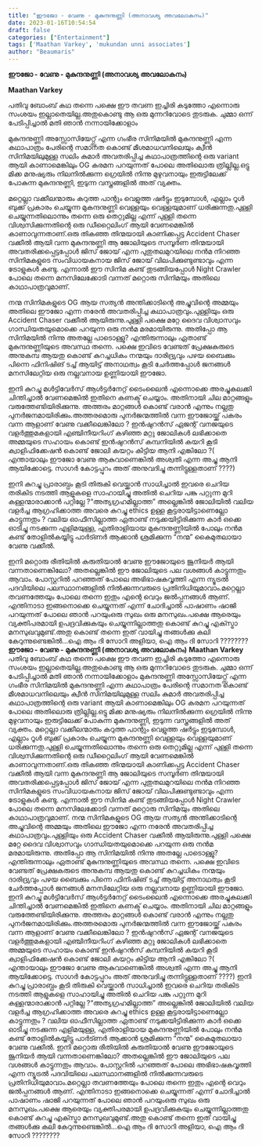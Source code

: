 ```yaml
---
title: "ഈജോ - വേണു - മുകുന്ദനുണ്ണി (അനാവശ്യ അവലോകനം)"
date: 2023-01-16T10:54:54
draft: false
categories: ["Entertainment"]
tags: ['Maathan Varkey', 'mukundan unni associates']
author: "Beaumaris"
---
```


<strong>ഈജോ - വേണു - മുകുന്ദനുണ്ണി (അനാവശ്യ അവലോകനം)</strong>

<strong>Maathan Varkey</strong>

പതിവു ബോംബ് കഥ തന്നെ പക്ഷെ ഈ തവണ ഇച്ചിരി കടുത്തോ എന്നൊരു സംശയം ഇല്ലാതെയില്ല.അതുകൊണ്ടു ആ ഒരു മുന്നറിവോടെ തുടരുക. ചുമ്മാ ഒന്ന് പേടിപ്പിച്ചാൽ മതി ഞാൻ നന്നായിക്കോളാം

മുകുന്ദനുണ്ണി അസ്സോസിയേറ്റ്സ് എന്ന ഗംഭീര സിനിമയിൽ മുകുന്ദനുണ്ണി എന്ന കഥാപാത്രം പേരിന്റെ സമാനത കൊണ്ട് മീശമാധവനിലെയും ക്വീൻ സിനിമയിലുമുള്ള സലിം കുമാർ അവതരിപ്പിച്ച കഥാപാത്രത്തിന്റെ ഒരു variant ആയി കാണാമെങ്കിലും OG കരമന പറയുന്നത് പോലെ അതിലൊരു ത്രില്ലില്ല.ഒട്ടു മിക്ക മനുഷ്യരും നിലനിൽക്കുന്ന ഗ്രെയിൽ നിന്നു മുഴുവനായും ഇരുട്ടിലേക്ക് പോകുന്ന മുകുന്ദനുണ്ണി, ഇടുന്ന വസ്ത്രങ്ങളിൽ അത് വ്യക്തം.

മറ്റെല്ലാ വക്കീലന്മാരും കറുത്ത പാന്റും വെളുത്ത ഷർട്ടും ഇടുമ്പോൾ, എല്ലാം റൂൾ ബുക്ക് പ്രകാരം ചെയ്യുന്ന മുകന്ദനുണ്ണി വെള്ളയും വെള്ളയുമാണ് ധരിക്കുന്നതു.പുള്ളി ചെയ്യുന്നതിലൊന്നും തന്നെ ഒരു തെറ്റുമില്ല എന്ന് പുള്ളി തന്നെ വിശ്വസിക്കുന്നതിന്റെ ഒരു ഡീറ്റൈലിംഗ് ആയി വേണമെങ്കിൽ കാണാവുന്നതാണ്.ഒരു തികഞ്ഞ തിന്മയായി കാണിക്കപ്പട്ട Accident Chaser വക്കീൽ ആയി വന്ന മുകുന്ദനുണ്ണി ആ ജോലിയുടെ സമ്പൂർണ തിന്മയായി അവതരിക്കപ്പെട്ടപ്പോൾ ജിസ് ജോയ് എന്ന പുതുതലമുറയിലെ നൻമ നിറഞ്ഞ സിനിമകളുടെ സംവിധായകനായ ജിസ് ജോയ് വിലപിക്കുണ്ടുണ്ടാവും എന്ന ട്രോളുകൾ കണ്ടു. എന്നാൽ ഈ സിനിമ കണ്ട് തുടങ്ങിയപ്പോൾ Night Crawler പോലെ തന്നെ മനസിലേക്കോടി വന്നത് മറ്റൊരു സിനിമയും അതിലെ കാഥാപാത്രവുമാണ്.

നന്മ സിനിമകളുടെ OG ആയ സത്യൻ അന്തിക്കാടിന്റെ അച്ചുവിന്റെ അമ്മയും അതിലെ ഈജോ എന്ന നരേൻ അവതരിപ്പിച്ച കഥാപാത്രവും.പുള്ളിയും ഒരു Accident Chaser വക്കീൽ ആയിരുന്നു.പുള്ളി പക്ഷെ മറ്റേ ദൈവ വിശ്വാസവും ഗാന്ധിയതയുമൊക്കെ പറയുന്ന ഒരു നൻമ മരമായിരുന്നു. അതിപ്പോ ആ സിനിമയിൽ നിന്നു അതല്ലേ പാടൊള്ളു? എന്തിരുന്നാലും ഏതാണ്ട് മുകുന്ദനുണ്ണിയുടെ അവസ്ഥ തന്നെ. പക്ഷെ ഇവിടെ വേണ്ടത് പ്രേക്ഷകരുടെ അനുകമ്പ ആയതു കൊണ്ട് കുറച്ചധികം നന്മയും ദാരിദ്ര്യവും പഴയ ബൈക്കും പിന്നെ ഫിനിഷിങ് ടച്ച് ആയിട്ട് അനാഥത്വം കൂടി ചേർത്തപ്പോൾ ജനങ്ങൾ മനസിലേറ്റിയ ഒരു നല്ലവനായ ഉണ്ണിയായി ഈജോ.

ഇനി കുറച്ചു മൾട്ടിവേർസ് ആൾട്ടർനേറ്റ് ടൈംലൈൻ എന്നൊക്കെ അരച്ചുകലക്കി ചിന്തിച്ചാൽ വേണമെങ്കിൽ ഇതിനെ കണക്ട് ചെയ്യാം. അതിനായി ചില മാറ്റങ്ങളും വരുത്തേണ്ടിയിരിക്കുന്നു. അത്തരം മാറ്റങ്ങൾ കൊണ്ട് വരാൻ എന്നും നല്ലതു പുനർജനമായിരിക്കും.അത്തരമൊരു പുനർജന്മത്തിൽ വന്ന ഈജോയ്ക്ക് പകരം വന്ന ആളാണ് വേണു വക്കീലെങ്കിലോ ? ഇൻഷുറൻസ് ഏജന്റ് വനജയുടെ വളർത്തുമകളായി എഞ്ചിനീയറിംഗ് കഴിഞ്ഞ മറ്റു ജോലികൾ ലഭിക്കാതെ അമ്മയുടെ സഹായം കൊണ്ട് ഇൻഷുറൻസ് കമ്പനിയിൽ കയറി കൂടി ക്വാളിഫിക്കേഷൻ കൊണ്ട് ജോലി കയറ്റം കിട്ടിയ ആനി എങ്കിലോ ?( എന്തായാലും ഈജോ വേണു ആകുവാണെങ്കിൽ അശ്വതി എന്ന അച്ചു ആനി ആയിക്കോട്ടെ. സാഗർ കോട്ടപ്പുറം അത് അനുവദിച്ചു തന്നിട്ടുള്ളതാണ് ????)

ഇനി കുറച്ചു പ്രാരാബ്ധം കൂടി തിരുകി വെയ്ക്കാൻ സാധിച്ചാൽ ഇവരെ ചെറിയ തരികിട നടത്തി ആളുകളെ സാഹായിച്ചു അതിൽ ചെറിയ പങ്കു പറ്റുന്ന മുറി കള്ളന്മാരാക്കാൻ പറ്റില്ലേ ?“അത്യഗ്രഹമില്ലാത്ത” അല്ലെങ്കിൽ ജോലിയിൽ വലിയ വളർച്ച ആഗ്രഹിക്കാത്ത അവരെ കുറച്ചു ethics ഉള്ള കൂട്ടരായിട്ടാണെല്ലോ കാട്ടുന്നതും ? വലിയ ഓഫീസില്ലാത്ത ഏതാണ്ട് നടുക്കയിട്ടിരിക്കുന്ന കാർ ഒക്കെ ഓടിച്ചു നടക്കുന്ന എളിമയുള്ള, എതിരാളിയായ മുകന്ദനുണ്ണിയിൽ പോലും നൻമ കണ്ട് തോളിൽകയ്യിട്ടു പാർട്ണർ ആക്കാൻ ശ്രമിക്കുന്ന “നന്മ” കൈമുതലായാ വേണു വക്കീൽ.

ഇനി മറ്റൊരു രീതിയിൽ കരുതിയാൽ വേണു ഈജോയുടെ ജൂനിയർ ആയി വന്നതാണെങ്കിലോ? അതല്ലെങ്കിൽ ഈ ജോലിയുടെ പല വശങ്ങൾ കാട്ടുന്നതും ആവാം. പോസ്റ്ററിൽ പറഞ്ഞത് പോലെ അഭിഭാഷകവൃത്തി എന്ന ന്യൂട്രൽ പദവിയിലെ പലസ്ഥാനങ്ങളിൽ നിൽക്കുന്നവരുടെ പ്രതിനിധിയുമാവാം.മറ്റെല്ലാ തവണത്തേയും പോലെ തന്നെ ഇതും എന്റെ വെറും ജൽപ്പനങ്ങൾ ആണ്. എന്തിനാടാ ഇങ്ങനൊക്കെ ചെയ്യുന്നത് എന്ന് ചോദിച്ചാൽ പാഷാണം ഷാജി പറയുന്നത് പോലെ ഞാൻ പറയുംഒരു സുഖം ഒരു മനസുഖം.പക്ഷെ ആരെയും വ്യക്തിപരമായി ഉപദ്രവിക്കുകയും ചെയ്യുന്നില്ലാത്തതു കൊണ്ട് കുറച്ചു എക്സ്ട്രാ മനസുഖവുമുണ്ട്.അതു കൊണ്ട് തന്നെ ഇത് വായിച്ചു തങ്ങൾക്കു കലി കേറുന്നുണ്ടെങ്കിൽ…ഐ ആം ദി സോറി അളിയാ, ഐ ആം ദി സോറി
????????
**ഈജോ - വേണു - മുകുന്ദനുണ്ണി (അനാവശ്യ അവലോകനം)** **Maathan Varkey** പതിവു ബോംബ് കഥ തന്നെ പക്ഷെ ഈ തവണ ഇച്ചിരി കടുത്തോ എന്നൊരു സംശയം ഇല്ലാതെയില്ല.അതുകൊണ്ടു ആ ഒരു മുന്നറിവോടെ തുടരുക. ചുമ്മാ ഒന്ന് പേടിപ്പിച്ചാൽ മതി ഞാൻ നന്നായിക്കോളാം മുകുന്ദനുണ്ണി അസ്സോസിയേറ്റ്സ് എന്ന ഗംഭീര സിനിമയിൽ മുകുന്ദനുണ്ണി എന്ന കഥാപാത്രം പേരിന്റെ സമാനത കൊണ്ട് മീശമാധവനിലെയും ക്വീൻ സിനിമയിലുമുള്ള സലിം കുമാർ അവതരിപ്പിച്ച കഥാപാത്രത്തിന്റെ ഒരു variant ആയി കാണാമെങ്കിലും OG കരമന പറയുന്നത് പോലെ അതിലൊരു ത്രില്ലില്ല.ഒട്ടു മിക്ക മനുഷ്യരും നിലനിൽക്കുന്ന ഗ്രെയിൽ നിന്നു മുഴുവനായും ഇരുട്ടിലേക്ക് പോകുന്ന മുകുന്ദനുണ്ണി, ഇടുന്ന വസ്ത്രങ്ങളിൽ അത് വ്യക്തം. മറ്റെല്ലാ വക്കീലന്മാരും കറുത്ത പാന്റും വെളുത്ത ഷർട്ടും ഇടുമ്പോൾ, എല്ലാം റൂൾ ബുക്ക് പ്രകാരം ചെയ്യുന്ന മുകന്ദനുണ്ണി വെള്ളയും വെള്ളയുമാണ് ധരിക്കുന്നതു.പുള്ളി ചെയ്യുന്നതിലൊന്നും തന്നെ ഒരു തെറ്റുമില്ല എന്ന് പുള്ളി തന്നെ വിശ്വസിക്കുന്നതിന്റെ ഒരു ഡീറ്റൈലിംഗ് ആയി വേണമെങ്കിൽ കാണാവുന്നതാണ്.ഒരു തികഞ്ഞ തിന്മയായി കാണിക്കപ്പട്ട Accident Chaser വക്കീൽ ആയി വന്ന മുകുന്ദനുണ്ണി ആ ജോലിയുടെ സമ്പൂർണ തിന്മയായി അവതരിക്കപ്പെട്ടപ്പോൾ ജിസ് ജോയ് എന്ന പുതുതലമുറയിലെ നൻമ നിറഞ്ഞ സിനിമകളുടെ സംവിധായകനായ ജിസ് ജോയ് വിലപിക്കുണ്ടുണ്ടാവും എന്ന ട്രോളുകൾ കണ്ടു. എന്നാൽ ഈ സിനിമ കണ്ട് തുടങ്ങിയപ്പോൾ Night Crawler പോലെ തന്നെ മനസിലേക്കോടി വന്നത് മറ്റൊരു സിനിമയും അതിലെ കാഥാപാത്രവുമാണ്. നന്മ സിനിമകളുടെ OG ആയ സത്യൻ അന്തിക്കാടിന്റെ അച്ചുവിന്റെ അമ്മയും അതിലെ ഈജോ എന്ന നരേൻ അവതരിപ്പിച്ച കഥാപാത്രവും.പുള്ളിയും ഒരു Accident Chaser വക്കീൽ ആയിരുന്നു.പുള്ളി പക്ഷെ മറ്റേ ദൈവ വിശ്വാസവും ഗാന്ധിയതയുമൊക്കെ പറയുന്ന ഒരു നൻമ മരമായിരുന്നു. അതിപ്പോ ആ സിനിമയിൽ നിന്നു അതല്ലേ പാടൊള്ളു? എന്തിരുന്നാലും ഏതാണ്ട് മുകുന്ദനുണ്ണിയുടെ അവസ്ഥ തന്നെ. പക്ഷെ ഇവിടെ വേണ്ടത് പ്രേക്ഷകരുടെ അനുകമ്പ ആയതു കൊണ്ട് കുറച്ചധികം നന്മയും ദാരിദ്ര്യവും പഴയ ബൈക്കും പിന്നെ ഫിനിഷിങ് ടച്ച് ആയിട്ട് അനാഥത്വം കൂടി ചേർത്തപ്പോൾ ജനങ്ങൾ മനസിലേറ്റിയ ഒരു നല്ലവനായ ഉണ്ണിയായി ഈജോ. ഇനി കുറച്ചു മൾട്ടിവേർസ് ആൾട്ടർനേറ്റ് ടൈംലൈൻ എന്നൊക്കെ അരച്ചുകലക്കി ചിന്തിച്ചാൽ വേണമെങ്കിൽ ഇതിനെ കണക്ട് ചെയ്യാം. അതിനായി ചില മാറ്റങ്ങളും വരുത്തേണ്ടിയിരിക്കുന്നു. അത്തരം മാറ്റങ്ങൾ കൊണ്ട് വരാൻ എന്നും നല്ലതു പുനർജനമായിരിക്കും.അത്തരമൊരു പുനർജന്മത്തിൽ വന്ന ഈജോയ്ക്ക് പകരം വന്ന ആളാണ് വേണു വക്കീലെങ്കിലോ ? ഇൻഷുറൻസ് ഏജന്റ് വനജയുടെ വളർത്തുമകളായി എഞ്ചിനീയറിംഗ് കഴിഞ്ഞ മറ്റു ജോലികൾ ലഭിക്കാതെ അമ്മയുടെ സഹായം കൊണ്ട് ഇൻഷുറൻസ് കമ്പനിയിൽ കയറി കൂടി ക്വാളിഫിക്കേഷൻ കൊണ്ട് ജോലി കയറ്റം കിട്ടിയ ആനി എങ്കിലോ ?( എന്തായാലും ഈജോ വേണു ആകുവാണെങ്കിൽ അശ്വതി എന്ന അച്ചു ആനി ആയിക്കോട്ടെ. സാഗർ കോട്ടപ്പുറം അത് അനുവദിച്ചു തന്നിട്ടുള്ളതാണ് ????) ഇനി കുറച്ചു പ്രാരാബ്ധം കൂടി തിരുകി വെയ്ക്കാൻ സാധിച്ചാൽ ഇവരെ ചെറിയ തരികിട നടത്തി ആളുകളെ സാഹായിച്ചു അതിൽ ചെറിയ പങ്കു പറ്റുന്ന മുറി കള്ളന്മാരാക്കാൻ പറ്റില്ലേ ?“അത്യഗ്രഹമില്ലാത്ത” അല്ലെങ്കിൽ ജോലിയിൽ വലിയ വളർച്ച ആഗ്രഹിക്കാത്ത അവരെ കുറച്ചു ethics ഉള്ള കൂട്ടരായിട്ടാണെല്ലോ കാട്ടുന്നതും ? വലിയ ഓഫീസില്ലാത്ത ഏതാണ്ട് നടുക്കയിട്ടിരിക്കുന്ന കാർ ഒക്കെ ഓടിച്ചു നടക്കുന്ന എളിമയുള്ള, എതിരാളിയായ മുകന്ദനുണ്ണിയിൽ പോലും നൻമ കണ്ട് തോളിൽകയ്യിട്ടു പാർട്ണർ ആക്കാൻ ശ്രമിക്കുന്ന “നന്മ” കൈമുതലായാ വേണു വക്കീൽ. ഇനി മറ്റൊരു രീതിയിൽ കരുതിയാൽ വേണു ഈജോയുടെ ജൂനിയർ ആയി വന്നതാണെങ്കിലോ? അതല്ലെങ്കിൽ ഈ ജോലിയുടെ പല വശങ്ങൾ കാട്ടുന്നതും ആവാം. പോസ്റ്ററിൽ പറഞ്ഞത് പോലെ അഭിഭാഷകവൃത്തി എന്ന ന്യൂട്രൽ പദവിയിലെ പലസ്ഥാനങ്ങളിൽ നിൽക്കുന്നവരുടെ പ്രതിനിധിയുമാവാം.മറ്റെല്ലാ തവണത്തേയും പോലെ തന്നെ ഇതും എന്റെ വെറും ജൽപ്പനങ്ങൾ ആണ്. എന്തിനാടാ ഇങ്ങനൊക്കെ ചെയ്യുന്നത് എന്ന് ചോദിച്ചാൽ പാഷാണം ഷാജി പറയുന്നത് പോലെ ഞാൻ പറയുംഒരു സുഖം ഒരു മനസുഖം.പക്ഷെ ആരെയും വ്യക്തിപരമായി ഉപദ്രവിക്കുകയും ചെയ്യുന്നില്ലാത്തതു കൊണ്ട് കുറച്ചു എക്സ്ട്രാ മനസുഖവുമുണ്ട്.അതു കൊണ്ട് തന്നെ ഇത് വായിച്ചു തങ്ങൾക്കു കലി കേറുന്നുണ്ടെങ്കിൽ…ഐ ആം ദി സോറി അളിയാ, ഐ ആം ദി സോറി ????????
